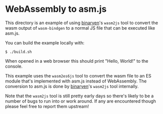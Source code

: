 # WebAssembly to asm.js

This directory is an example of using [binaryen]'s `wasm2js` tool to convert
the wasm output of `wasm-bindgen` to a normal JS file that can be executed like
asm.js.

You can build the example locally with:

```
$ ./build.sh
```

When opened in a web browser this should print "Hello, World!" to the console.

This example uses the `wasm2es6js` tool to convert the wasm file to an ES module
that's implemented with asm.js instead of WebAssembly. The conversion to asm.js
is done by [binaryen]'s `wasm2js` tool internally.

Note that the `wasm2js` tool is still pretty early days so there's likely to be
a number of bugs to run into or work around. If any are encountered though
please feel free to report them upstream!

[binaryen]: https://github.com/WebAssembly/binaryen
